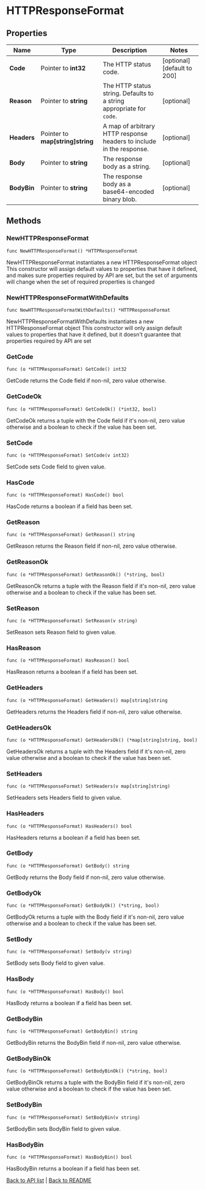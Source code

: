 # HTTPResponseFormat

## Properties

Name | Type | Description | Notes
------------ | ------------- | ------------- | -------------
**Code** | Pointer to **int32** | The HTTP status code. | [optional] [default to 200]
**Reason** | Pointer to **string** | The HTTP status string. Defaults to a string appropriate for `code`. | [optional] 
**Headers** | Pointer to **map[string]string** | A map of arbitrary HTTP response headers to include in the response. | [optional] 
**Body** | Pointer to **string** | The response body as a string. | [optional] 
**BodyBin** | Pointer to **string** | The response body as a base64-encoded binary blob. | [optional] 

## Methods

### NewHTTPResponseFormat

`func NewHTTPResponseFormat() *HTTPResponseFormat`

NewHTTPResponseFormat instantiates a new HTTPResponseFormat object
This constructor will assign default values to properties that have it defined,
and makes sure properties required by API are set, but the set of arguments
will change when the set of required properties is changed

### NewHTTPResponseFormatWithDefaults

`func NewHTTPResponseFormatWithDefaults() *HTTPResponseFormat`

NewHTTPResponseFormatWithDefaults instantiates a new HTTPResponseFormat object
This constructor will only assign default values to properties that have it defined,
but it doesn't guarantee that properties required by API are set

### GetCode

`func (o *HTTPResponseFormat) GetCode() int32`

GetCode returns the Code field if non-nil, zero value otherwise.

### GetCodeOk

`func (o *HTTPResponseFormat) GetCodeOk() (*int32, bool)`

GetCodeOk returns a tuple with the Code field if it's non-nil, zero value otherwise
and a boolean to check if the value has been set.

### SetCode

`func (o *HTTPResponseFormat) SetCode(v int32)`

SetCode sets Code field to given value.

### HasCode

`func (o *HTTPResponseFormat) HasCode() bool`

HasCode returns a boolean if a field has been set.

### GetReason

`func (o *HTTPResponseFormat) GetReason() string`

GetReason returns the Reason field if non-nil, zero value otherwise.

### GetReasonOk

`func (o *HTTPResponseFormat) GetReasonOk() (*string, bool)`

GetReasonOk returns a tuple with the Reason field if it's non-nil, zero value otherwise
and a boolean to check if the value has been set.

### SetReason

`func (o *HTTPResponseFormat) SetReason(v string)`

SetReason sets Reason field to given value.

### HasReason

`func (o *HTTPResponseFormat) HasReason() bool`

HasReason returns a boolean if a field has been set.

### GetHeaders

`func (o *HTTPResponseFormat) GetHeaders() map[string]string`

GetHeaders returns the Headers field if non-nil, zero value otherwise.

### GetHeadersOk

`func (o *HTTPResponseFormat) GetHeadersOk() (*map[string]string, bool)`

GetHeadersOk returns a tuple with the Headers field if it's non-nil, zero value otherwise
and a boolean to check if the value has been set.

### SetHeaders

`func (o *HTTPResponseFormat) SetHeaders(v map[string]string)`

SetHeaders sets Headers field to given value.

### HasHeaders

`func (o *HTTPResponseFormat) HasHeaders() bool`

HasHeaders returns a boolean if a field has been set.

### GetBody

`func (o *HTTPResponseFormat) GetBody() string`

GetBody returns the Body field if non-nil, zero value otherwise.

### GetBodyOk

`func (o *HTTPResponseFormat) GetBodyOk() (*string, bool)`

GetBodyOk returns a tuple with the Body field if it's non-nil, zero value otherwise
and a boolean to check if the value has been set.

### SetBody

`func (o *HTTPResponseFormat) SetBody(v string)`

SetBody sets Body field to given value.

### HasBody

`func (o *HTTPResponseFormat) HasBody() bool`

HasBody returns a boolean if a field has been set.

### GetBodyBin

`func (o *HTTPResponseFormat) GetBodyBin() string`

GetBodyBin returns the BodyBin field if non-nil, zero value otherwise.

### GetBodyBinOk

`func (o *HTTPResponseFormat) GetBodyBinOk() (*string, bool)`

GetBodyBinOk returns a tuple with the BodyBin field if it's non-nil, zero value otherwise
and a boolean to check if the value has been set.

### SetBodyBin

`func (o *HTTPResponseFormat) SetBodyBin(v string)`

SetBodyBin sets BodyBin field to given value.

### HasBodyBin

`func (o *HTTPResponseFormat) HasBodyBin() bool`

HasBodyBin returns a boolean if a field has been set.


[Back to API list](../README.md#documentation-for-api-endpoints) | [Back to README](../README.md)
